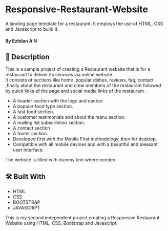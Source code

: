 
# Responsive-Restaurant-Website

A landing page template for a restaurant. It employs the use of HTML, CSS and Javascript to build it.

#### By **Ezhilan A N**

## 📖 Description


This is a sample project of creating a Restaurant website that is for a restaurant to deliver its services via online website.
<br>
It consists of sections like home ,popular dishes, reviews, faq, contact ,finally about the restaurant and crew members of the restaurant followed by quick links of the page and social media links of the restaurant .

* A header section with the logo and navbar.
* A popular food type section.
* A fast food section.
* A customer testimonials and about the menu section.
* A mailing list subscribtion section.
* A contact section
* A footer section.
* Developed first with the Mobile First methodology, then for desktop.
* Compatible with all mobile devices and with a beautiful and pleasant user interface.

The website is filled with dummy text where needed. 

 

## 🛠 Built With

* HTML
* CSS
* BOOTSTRAP
* JAVASCRIPT

This is my second independent project creating a Responsive Restaurant Website using HTML, CSS, Bootstrap and Javascript.


